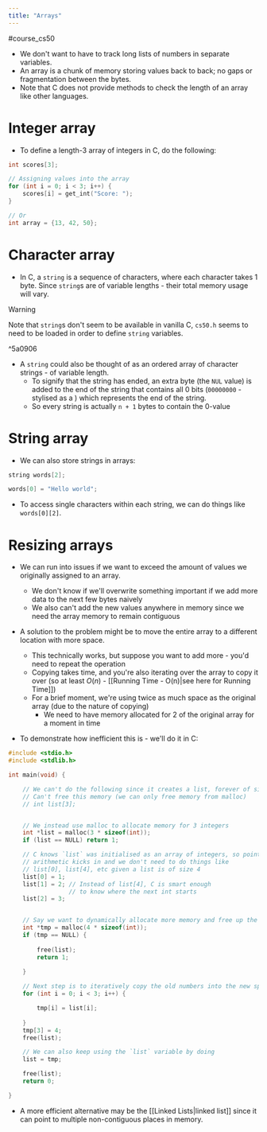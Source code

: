 ```yaml
---
title: "Arrays"
---
```

#course_cs50 

- We don't want to have to track long lists of numbers in separate variables.
- An array is a chunk of memory storing values back to back; no gaps or fragmentation between the bytes.
- Note that C does not provide methods to check the length of an array like other languages.

# Integer array

- To define a length-3 array of integers in C, do the following:

```C
int scores[3];

// Assigning values into the array
for (int i = 0; i < 3; i++) {
    scores[i] = get_int("Score: ");
}

// Or
int array = {13, 42, 50};
```

# Character array

- In C, a `string` is a sequence of characters, where each character takes 1 byte. Since `string`s are of variable lengths - their total memory usage will vary.

> [!warning]
> Note that `string`s don't seem to be available in vanilla C, `cs50.h` seems to need to be loaded in order to define `string` variables.

^5a0906

- A `string` could also be thought of as an ordered array of character strings - of variable length. 
    - To signify that the string has ended, an extra byte (the `NUL` value) is added to the end of the string that contains all 0 bits (`00000000` - stylised as a ` `) which represents the end of the string.
    - So every string is actually `n + 1` bytes to contain the 0-value

# String array

- We can also store strings in arrays:

```C
string words[2];

words[0] = "Hello world";
```

- To access single characters within each string, we can do things like `words[0][2]`.

# Resizing arrays

- We can run into issues if we want to exceed the amount of values we originally assigned to an array.
    - We don't know if we'll overwrite something important if we add more data to the next few bytes naively
    - We also can't add the new values anywhere in memory since we need the array memory to remain contiguous

- A solution to the problem might be to move the entire array to a different location with more space.
    - This technically works, but suppose you want to add more - you'd need to repeat the operation
    - Copying takes time, and you're also iterating over the array to copy it over (so at least $O(n)$ - [[Running Time - O(n)|see here for Running Time]])
    - For a brief moment, we're using twice as much space as the original array (due to the nature of copying)
        - We need to have memory allocated for 2 of the original array for a moment in time

- To demonstrate how inefficient this is - we'll do it in C:

```C
#include <stdio.h>
#include <stdlib.h>

int main(void) {

    // We can't do the following since it creates a list, forever of size 3.
    // Can't free this memory (we can only free memory from malloc)
    // int list[3];


    // We instead use malloc to allocate memory for 3 integers
    int *list = malloc(3 * sizeof(int));
    if (list == NULL) return 1;

    // C knows `list` was initialised as an array of integers, so pointer 
    // arithmetic kicks in and we don't need to do things like 
    // list[0], list[4], etc given a list is of size 4
    list[0] = 1;
    list[1] = 2; // Instead of list[4], C is smart enough 
                 // to know where the next int starts
    list[2] = 3;


    // Say we want to dynamically allocate more memory and free up the old
    int *tmp = malloc(4 * sizeof(int));
    if (tmp == NULL) {
    
        free(list);
        return 1;
    
    }

    // Next step is to iteratively copy the old numbers into the new space
    for (int i = 0; i < 3; i++) {

        tmp[i] = list[i];
    
    }
    tmp[3] = 4;
    free(list);

    // We can also keep using the `list` variable by doing
    list = tmp;

    free(list);
    return 0;

}
```

- A more efficient alternative may be the [[Linked Lists|linked list]] since it can point to multiple non-contiguous places in memory.
